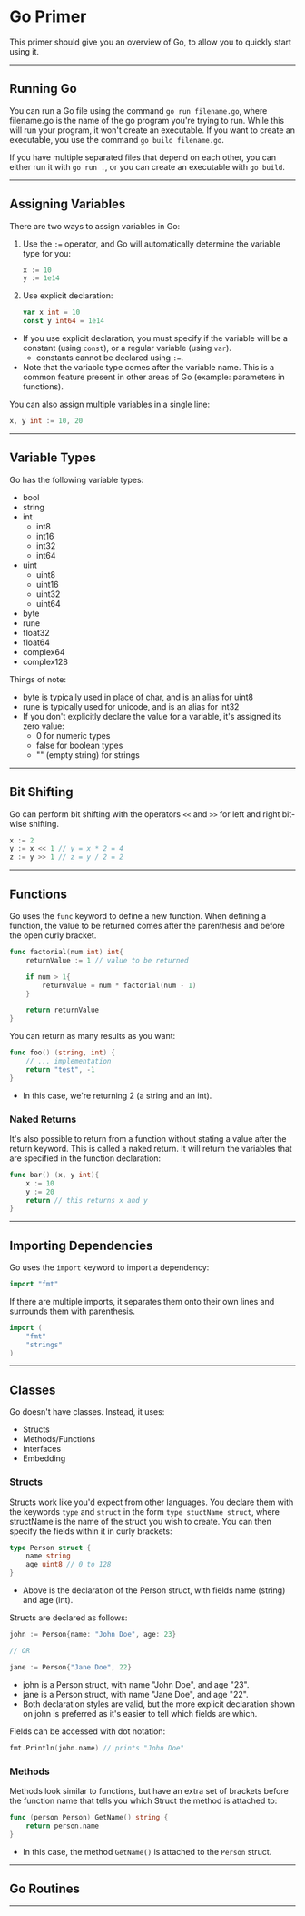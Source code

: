 Go Primer
=========

This primer should give you an overview of Go, to allow you to quickly start
using it.

---

Running Go
----------

You can run a Go file using the command `go run filename.go`, where filename.go
is the name of the go program you're trying to run.  While this will run your
program, it won't create an executable.  If you want to create an executable,
you use the command `go build filename.go`.

If you have multiple separated files that depend on each other, you can either
run it with `go run .`, or you can create an executable with `go build`.

---

Assigning Variables
-------------------

There are two ways to assign variables in Go:

1. Use the `:=` operator, and Go will automatically determine the variable
type for you:

    ```go
    x := 10
    y := 1e14
    ```

2. Use explicit declaration:

    ```go
    var x int = 10
    const y int64 = 1e14
    ```

- If you use explicit declaration, you must specify if the variable will be a
constant (using `const`), or a regular variable (using `var`).
  - constants cannot be declared using `:=`.
- Note that the variable type comes after the variable name.  This is a common
feature present in other areas of Go (example: parameters in functions).

You can also assign multiple variables in a single line:

```go
x, y int := 10, 20
```

---

Variable Types
--------------

Go has the following variable types:

- bool
- string
- int
  - int8
  - int16
  - int32
  - int64
- uint
  - uint8
  - uint16
  - uint32
  - uint64
- byte
- rune
- float32
- float64
- complex64
- complex128

Things of note:

- byte is typically used in place of char, and is an alias for uint8
- rune is typically used for unicode, and is an alias for int32
- If you don't explicitly declare the value for a variable, it's assigned
its zero value:
  - 0 for numeric types
  - false for boolean types
  - "" (empty string) for strings

---

Bit Shifting
------------

Go can perform bit shifting with the operators `<<` and `>>` for left and right
bit-wise shifting.

```go
x := 2
y := x << 1 // y = x * 2 = 4
z := y >> 1 // z = y / 2 = 2
```

---

Functions
---------

Go uses the `func` keyword to define a new function.  When defining a function,
the value to be returned comes after the parenthesis and before the open curly
bracket.

```go
func factorial(num int) int{
    returnValue := 1 // value to be returned

    if num > 1{
        returnValue = num * factorial(num - 1)
    }

    return returnValue
}
```

You can return as many results as you want:

```go
func foo() (string, int) {
    // ... implementation
    return "test", -1
}
```

- In this case, we're returning 2 (a string and an int).

### Naked Returns

It's also possible to return from a function without stating a value after the
return keyword.  This is called a naked return.  It will return the variables
that are specified in the function declaration:

```go
func bar() (x, y int){
    x := 10
    y := 20
    return // this returns x and y
}
```

---

Importing Dependencies
----------------------

Go uses the `import` keyword to import a dependency:

```go
import "fmt"
```

If there are multiple imports, it separates them onto their own lines and
surrounds them with parenthesis.

```go
import (
    "fmt"
    "strings"
)
```

---

Classes
-------

Go doesn't have classes.  Instead, it uses:

- Structs
- Methods/Functions
- Interfaces
- Embedding

### Structs

Structs work like you'd expect from other languages.  You declare them with
the keywords `type` and `struct` in the form `type stuctName struct`, where
structName is the name of the struct you wish to create.  You can then specify
the fields within it in curly brackets:

```go
type Person struct {
    name string
    age uint8 // 0 to 128
}
```

- Above is the declaration of the Person struct, with fields name (string) and
age (int).

Structs are declared as follows:

```go
john := Person{name: "John Doe", age: 23}

// OR

jane := Person{"Jane Doe", 22}
```

- john is a Person struct, with name "John Doe", and age "23".
- jane is a Person struct, with name "Jane Doe", and age "22".
- Both declaration styles are valid, but the more explicit declaration shown
on john is preferred as it's easier to tell which fields are which.

Fields can be accessed with dot notation:

```go
fmt.Println(john.name) // prints "John Doe"
```

### Methods

Methods look similar to functions, but have an extra set of brackets before
the function name that tells you which Struct the method is attached to:

```go
func (person Person) GetName() string {
    return person.name
}
```

- In this case, the method `GetName()` is attached to the `Person` struct.

---

Go Routines
-----------

---
